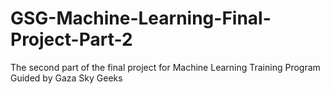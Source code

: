 # GSG-Machine-Learning-Final-Project-Part-2
The second part of the final project for Machine Learning Training Program Guided by Gaza Sky Geeks
